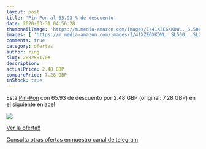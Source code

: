 ```yaml
---
layout: post
title: 'Pin-Pon al 65.93 % de descuento'
date: 2020-03-31 04:56:28
thumbnailImage: 'https://m.media-amazon.com/images/I/41XZEGXKDWL._SL500_._SL200_.jpg'
images: [ 'https://m.media-amazon.com/images/I/41XZEGXKDWL._SL500_._SL200_.jpg' ]
comments: true
category: ofertas
author: ring
slug: 288258170X
description:
actualPrice: 2.48 GBP
comparePrice: 7.28 GBP
inStock: true
---
```


Está [Pin-Pon](https://www.amazon.com/dp/288258170X/?tag=redken08-20) con 65.93 de descuento por 2.48 GBP (original: 7.28 GBP) en el siguiente enlace!

[![](https://m.media-amazon.com/images/I/41XZEGXKDWL._SL500_._SL200_.jpg)](https://www.amazon.com/dp/288258170X/?tag=redken08-20)

[Ver la oferta!!](https://www.amazon.com/dp/288258170X/?tag=redken08-20)

[Consulta otras ofertas en nuestro canal de telegram](https://t.me/s/ofertas25)
